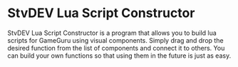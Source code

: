 # StvDEV Lua Script Constructor
StvDEV Lua Script Constructor is a program that allows you to build lua scripts for GameGuru using visual components.
Simply drag and drop the desired function from the list of components and connect it to others. You can build your own functions so that using them in the future is just as easy.
